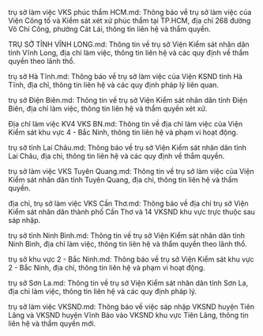 trụ sở làm việc VKS phúc thẩm HCM.md: Thông báo về trụ sở làm việc của Viện Công tố và Kiểm sát xét xử phúc thẩm tại TP.HCM, địa chỉ 268 đường Võ Chí Công, phường Cát Lái, thông tin liên hệ và thẩm quyền.

TRỤ SỞ TỈNH VĨNH LONG.md: Thông tin về trụ sở Viện Kiểm sát nhân dân tỉnh Vĩnh Long, địa chỉ làm việc, thông tin liên hệ và các quy định về thẩm quyền theo lãnh thổ.

trụ sở Hà Tĩnh.md: Thông báo về trụ sở làm việc của Viện KSND tỉnh Hà Tĩnh, địa chỉ, thông tin liên hệ và các quy định pháp lý liên quan.

trụ sở Điện Biên.md: Thông tin về trụ sở Viện Kiểm sát nhân dân tỉnh Điện Biên, địa chỉ làm việc, thông tin liên hệ và thẩm quyền xét xử.

Địa chỉ làm việc KV4 VKS BN.md: Thông tin về địa chỉ làm việc của Viện Kiểm sát khu vực 4 - Bắc Ninh, thông tin liên hệ và phạm vi hoạt động.

trụ sở tỉnh Lai Châu.md: Thông báo về trụ sở Viện Kiểm sát nhân dân tỉnh Lai Châu, địa chỉ, thông tin liên hệ và các quy định về thẩm quyền.

trụ sở làm việc VKS Tuyên Quang.md: Thông tin về trụ sở làm việc của Viện Kiểm sát nhân dân tỉnh Tuyên Quang, địa chỉ, thông tin liên hệ và thẩm quyền.

địa chỉ, trụ sở làm việc VKS Cần Thơ.md: Thông báo về địa chỉ trụ sở Viện Kiểm sát nhân dân thành phố Cần Thơ và 14 VKSND khu vực trực thuộc sau sáp nhập.

trụ sở tỉnh Ninh Bình.md: Thông tin về trụ sở Viện Kiểm sát nhân dân tỉnh Ninh Bình, địa chỉ làm việc, thông tin liên hệ và thẩm quyền theo lãnh thổ.

trụ sở khu vực 2 - Bắc Ninh.md: Thông báo về trụ sở Viện Kiểm sát khu vực 2 - Bắc Ninh, địa chỉ, thông tin liên hệ và phạm vi hoạt động.

trụ sở Sơn La.md: Thông tin về trụ sở Viện Kiểm sát nhân dân tỉnh Sơn La, địa chỉ làm việc, thông tin liên hệ và các quy định pháp lý.

trụ sở làm việc VKSND.md: Thông báo về việc sáp nhập VKSND huyện Tiên Lãng và VKSND huyện Vĩnh Bảo vào VKSND khu vực Tiên Lãng, thông tin liên hệ và thẩm quyền mới.
